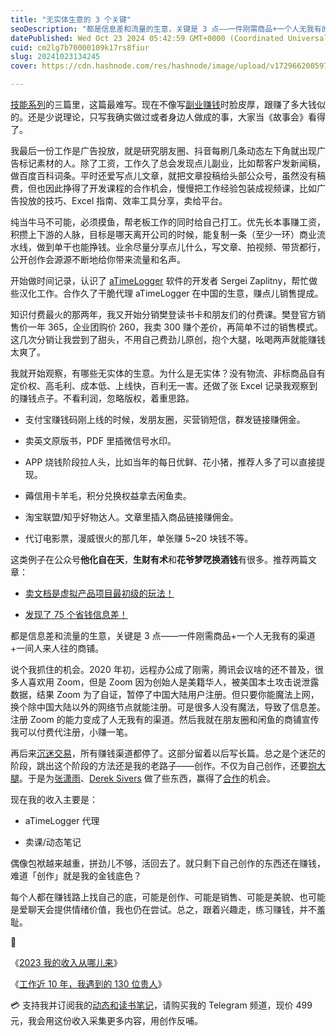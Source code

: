 ```yaml
---
title: "无实体生意的 3 个关键"
seoDescription: "都是信息差和流量的生意，关键是 3 点——一件刚需商品+一个人无我有的渠道+一间人来人往的商铺。"
datePublished: Wed Oct 23 2024 05:42:59 GMT+0000 (Coordinated Universal Time)
cuid: cm2lg7b70000109k17rs8fiur
slug: 20241023134245
cover: https://cdn.hashnode.com/res/hashnode/image/upload/v1729662005975/b8221ebb-73b2-4eeb-bc06-f96526cc9944.jpeg

---
```


[技能系列](https://mp.weixin.qq.com/s?__biz=MzI3MzU5MDA1OQ==&mid=2247488539&idx=1&sn=a65ae13d70f465a695bff61ab1fd054f&chksm=eb21a65fdc562f49513235d8a9e3285120a60e0e896902a087bd62d3b74dce1e85fcf311c4fd&token=1947233893&lang=zh_CN#rd)的三篇里，这篇最难写。现在不像写[副业赚钱](https://mp.weixin.qq.com/s?__biz=MzI3MzU5MDA1OQ==&mid=2247485096&idx=1&sn=3a03ffec4045051eac8204eaae9ff8e4&chksm=eb21b4ecdc563dfa38f74025997acad6f32c44ab96983ceb7eee6ee4825fd819a2e92b6f4850&token=1947233893&lang=zh_CN#rd)时脸皮厚，跟赚了多大钱似的。还是少说理论，只写我确实做过或者身边人做成的事，大家当《故事会》看得了。

我最后一份工作是广告投放，就是研究朋友圈、抖音每刷几条动态左下角就出现广告标记素材的人。除了工资，工作久了总会发现点儿副业，比如帮客户发新闻稿，做百度百科词条。平时还爱写点儿文章，就把文章投稿给头部公众号，虽然没有稿费，但也因此挣得了开发课程的合作机会，慢慢把工作经验包装成视频课，比如广告投放的技巧、Excel 指南、效率工具分享，卖给平台。

纯当牛马不可能，必须摸鱼，帮老板工作的同时给自己打工。优先长本事赚工资，积攒上下游的人脉，目标是哪天离开公司的时候，能复制一条（至少一环）商业流水线，做到单干也能挣钱。业余尽量分享点儿什么，写文章、拍视频、带货都行，公开创作会源源不断地给你带来流量和名声。

开始做时间记录，认识了 [aTimeLogger](https://atimelogger.pro/) 软件的开发者 Sergei Zaplitny，帮忙做些汉化工作。合作久了干脆代理 aTimeLogger 在中国的生意，赚点儿销售提成。

知识付费最火的那两年，我又开始分销樊登读书卡和朋友们的付费课。樊登官方销售价一年 365，企业团购价 260，我卖 300 赚个差价，再简单不过的销售模式。这几次分销让我尝到了甜头，不用自己费劲儿原创，抱个大腿，吆喝两声就能赚钱太爽了。

我就开始观察，有哪些无实体的生意。为什么是无实体？没有物流、非标商品自有定价权、高毛利、成本低、上线快，百利无一害。还做了张 Excel 记录我观察到的赚钱点子。不看利润，忽略版权，着重思路。

* 支付宝赚钱码刚上线的时候，发朋友圈，买营销短信，群发链接赚佣金。
    
* 卖英文原版书，PDF 里插微信号水印。
    
* APP 烧钱阶段拉人头，比如当年的每日优鲜、花小猪，推荐人多了可以直接提现。
    
* 薅信用卡羊毛，积分兑换权益拿去闲鱼卖。
    
* 淘宝联盟/知乎好物达人。文章里插入商品链接赚佣金。
    
* 代订电影票，漫威很火的那几年，单张赚 5~20 块钱不等。
    

这类例子在公众号**他化自在天**，**生财有术**和**花爷梦呓换酒钱**有很多。推荐两篇文章：

* [卖文档是虚拟产品项目最初级的玩法！](https://mp.weixin.qq.com/s/jPMiypAf4m4eR-32xPEUcQ)
    
* [发现了 75 个省钱信息差！](https://mp.weixin.qq.com/s/JT2t5uUmc76uhDrSVGSW_g)
    

都是信息差和流量的生意，关键是 3 点——一件刚需商品+一个人无我有的渠道+一间人来人往的商铺。

说个我抓住的机会。2020 年初，远程办公成了刚需，腾讯会议啥的还不普及，很多人喜欢用 Zoom，但是 Zoom 因为创始人是美籍华人，被美国本土攻击说泄露数据，结果 Zoom 为了自证，暂停了中国大陆用户注册。但只要你能魔法上网，换个除中国大陆以外的网络节点就能注册。可是很多人没有魔法，导致了信息差。注册 Zoom 的能力变成了人无我有的渠道。然后我就在朋友圈和闲鱼的商铺宣传我可以付费代注册，小赚一笔。

再后来[沉迷交易](https://mp.weixin.qq.com/s?__biz=MzI3MzU5MDA1OQ==&mid=2247488253&idx=1&sn=7cf68c86588b695e0ac5d626fb407ec3&chksm=eb21a0b9dc5629af4827c155269f5fd4e44d062d25ce0f3b7256f2daa9881fec01b9d8f64eb9#rd)，所有赚钱渠道都停了。这部分留着以后写长篇。总之是个迷茫的阶段，跳出这个阶段的方法还是我的老路子——创作。不仅为自己创作，还要[抱大腿](https://mp.weixin.qq.com/s?__biz=MzI3MzU5MDA1OQ==&mid=2247487874&idx=1&sn=3cb42dc37146206128846855d88946aa&chksm=eb21a3c6dc562ad034c55a1ddb0fa605a7bc6db11a801d1a05ef7d74a9b66cac367f6968048d#rd)。于是为[张潇雨](https://rili.zxy.wiki/)、[Derek Sivers](https://mp.weixin.qq.com/s?__biz=MzI3MzU5MDA1OQ==&mid=2247488379&idx=1&sn=a4d6863665a56a73496dcb57f2daff13&chksm=eb21a13fdc562829378860886e04bb34196313f90187afc0fed9dfa80b7a6f9344dcd4733979#rd) 做了些东西，赢得了[合作](https://mp.weixin.qq.com/s?__biz=MzI3MzU5MDA1OQ==&mid=2247487776&idx=1&sn=7bf047e0f57592036329e86052279542&chksm=eb21a364dc562a723d8c6dd0e641a99faa94765ad975080e973e0e7b9689ba4da3f9ee23695d&token=1947233893&lang=zh_CN#rd)的机会。

现在我的收入主要是：

* aTimeLogger 代理
    
* 卖课/动态笔记
    

偶像包袱越来越重，拼劲儿不够，活回去了。就只剩下自己创作的东西还在赚钱，难道「创作」就是我的金钱底色？

每个人都在赚钱路上找自己的底，可能是创作、可能是销售、可能是美貌、也可能是爱聊天会提供情绪价值，我也仍在尝试。总之，跟着兴趣走，练习赚钱，并不羞耻。

🔗

《[2023 我的收入从哪儿来](https://mp.weixin.qq.com/s?__biz=MzI3MzU5MDA1OQ==&mid=2247488295&idx=1&sn=9720cdeb5db3d7228c26cecd003150c9&chksm=eb21a163dc562875c044acb2a9b3d153f7a1aadc121a5089b687750c4673828bac9056adf98a#rd)》

《[工作近 10 年，我遇到的 130 位贵人](https://mp.weixin.qq.com/s?__biz=MzI3MzU5MDA1OQ==&mid=2247487816&idx=1&sn=dd5f3286fa6f96a23017577cb87d25c6&chksm=eb21a30cdc562a1a88789c777dfbc9f742b016761c255d8311cdfb1ce4fc11aec1356983c265#rd)》

💳 支持我并订阅我的[动态和读书笔记](https://mp.weixin.qq.com/s/A_yK10ktL8Nl7RzsnGwzEg)，请购买我的 Telegram 频道，现价 499 元，我会用这份收入采集更多内容，用创作反哺。
